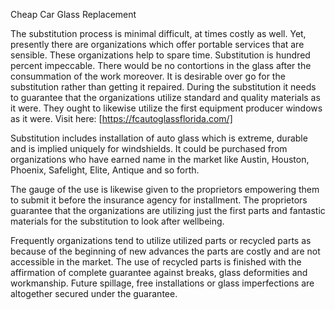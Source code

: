 
Cheap Car Glass Replacement 

The substitution process is minimal difficult, at times costly as well. Yet, presently there are organizations which offer portable services that are sensible. These organizations help to spare time. Substitution is hundred percent impeccable. There would be no contortions in the glass after the consummation of the work moreover. It is desirable over go for the substitution rather than getting it repaired. During the substitution it needs to guarantee that the organizations utilize standard and quality materials as it were. They ought to likewise utilize the first equipment producer windows as it were. Visit here: [https://fcautoglassflorida.com/]


Substitution includes installation of auto glass which is extreme, durable and is implied uniquely for windshields. It could be purchased from organizations who have earned name in the market like Austin, Houston, Phoenix, Safelight, Elite, Antique and so forth. 

The gauge of the use is likewise given to the proprietors empowering them to submit it before the insurance agency for installment. The proprietors guarantee that the organizations are utilizing just the first parts and fantastic materials for the substitution to look after wellbeing. 

Frequently organizations tend to utilize utilized parts or recycled parts as because of the beginning of new advances the parts are costly and are not accessible in the market. The use of recycled parts is finished with the affirmation of complete guarantee against breaks, glass deformities and workmanship. Future spillage, free installations or glass imperfections are altogether secured under the guarantee.
